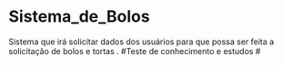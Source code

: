 # Sistema_de_Bolos
Sistema que irá solicitar dados dos usuários para que possa ser feita a solicitação de bolos e tortas . #Teste de conhecimento e estudos #

